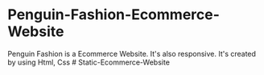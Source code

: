 # Penguin-Fashion-Ecommerce-Website
Penguin Fashion is a  Ecommerce Website. It's also responsive. It's created by using Html, Css
#   S t a t i c - E c o m m e r c e - W e b s i t e  
 